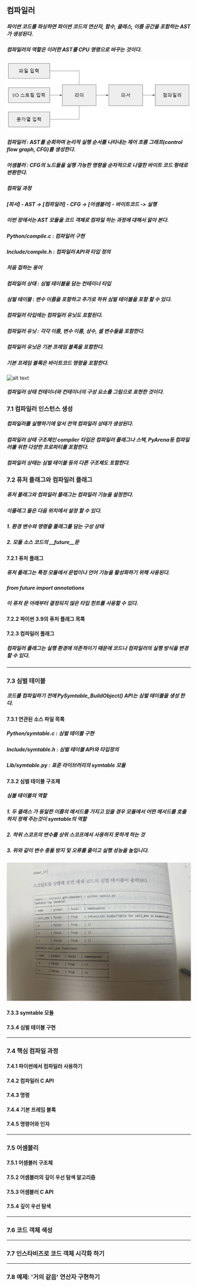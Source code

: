 ## 컴파일러

##### 파이썬 코드를 파싱하면 파이썬 코드의 연산자, 함수, 클래스, 이름 공간을 포함하는 AST가 생성된다.
##### 컴파일러의 역할은 이러한 AST를 CPU 명령으로 바꾸는 것이다.

![alt text](image.png)

##### 컴파일러 : AST를 순회하며 논리적 실행 순서를 나타내는 제어 흐름 그래프(control flow graph, CFG)를 생성한다.

##### 어셈블러 : CFG의 노드들을 실행 가능한 명령을 순차적으로 나열한 바이트 코드 형태로 변환한다.

##### 컴파일 과정
##### [파서] - AST -> [컴파일러] - CFG -> [어셈블러] - 바이트코드 -> 실행

##### 이번 장에서는 AST 모듈을 코드 객체로 컴파일 하는 과정에 대해서 알아 본다.

##### Python/compile.c : 컴파일러 구현
##### Include/compile.h : 컴파일러 API와 타입 정의

##### 처음 접하는 용어
##### 컴파일러 상태 : 심벌 테이블을 담는 컨테이너 타입
##### 심벌 테이블 : 변수 이름을 포함하고 추가로 하위 심벌 테이블을 포함 할 수 있다.
##### 컴파일러 타입에는 컴파일러 유닛도 포함된다.
##### 컴파일러 유닛 : 각각 이름, 변수 이름, 상수, 셀 변수들을 포함한다.
##### 컴파일러 유닛은 기본 프레임 블록을 포함한다.
##### 기본 프레임 블록은 바이트코드 명령을 포함한다. 

![alt text](image-1.png)

##### 컴파일러 상태 컨테이너와 컨테이너의 구성 요소를 그림으로 표현한 것이다.

### 7.1 컴파일러 인스턴스 생성

##### 컴파일러를 실행하기에 앞서 전역 컴파일러 상태가 생성된다.
##### 컴파일러 상태 구조체인 compiler 타입은 컴파일러 플래그나 스택, PyArena등 컴파일러를 위한 다양한 프로퍼티를 포함한다.
##### 컴파일러 상태는 심벌 테이블 등의 다른 구조체도 포함한다. 

### 7.2 퓨처 플래그와 컴파일러 플래그

##### 퓨처 플래그와 컴파일러 플래그는 컴파일러 기능을 설정한다.
##### 이플래그 들은 다음 위치에서 설정 할 수 있다.

##### 1. 환경 변수와 명령줄 플래그를 담는 구성 상태
##### 2. 모듈 소스 코드의 __future__문

#### 7.2.1 퓨처 플래그

##### 퓨처 플래그는 특정 모듈에서 문법이나 언어 기능을 활성화하기 위해 사용된다.

##### from __future__ import annotations

##### 이 퓨처 문 아래부터 결정되지 않은 타입 힌트를 사용할 수 있다.

#### 7.2.2 파이썬 3.9의 퓨처 플래그 목록

#### 7.2.3 컴파일러 플래그

##### 컴파일러 플래그는 실행 환경에 의존적이기 때문에 코드나 컴파일러의 실행 방식을 변경 할 수 있다.

***

### 7.3 심벌 테이블

##### 코드를 컴파일하기 전에 PySymtable_BuildObject() API는 심벌 테이블을 생성 한다.

#### 7.3.1 연관된 소스 파일 목록

##### Python/symtable.c : 심벌 테이블 구현
##### Include/symtable.h : 심벌 테이블 API와 타입정의
##### Lib/symtable.py : 표준 라이브러리의 symtable 모듈

#### 7.3.2 심벌 테이블 구조체

##### 심볼 테이블의 역할
##### 1. 두 클래스 가 동일한 이름의 메서드를 가지고 있을 경우 모듈에서 어떤 메서드를 호출하지 정해 주는것이 symtable의 역할
##### 2. 하위 스코프의 변수를 상위 스코프에서 사용하지 못하게 하는 것
##### 3. 위와 같이 변수 충돌 방지 및 오류를 줄이고 실행 성능을 높입니다.

![alt text](IMG_1845.jpeg)

#### 7.3.3 symtable 모듈

#### 7.3.4 심벌 테이블 구현

***

### 7.4 핵심 컴파일 과정

#### 7.4.1 파이썬에서 컴파일러 사용하기

#### 7.4.2 컴파일러 C API

#### 7.4.3 명령

#### 7.4.4 기본 프레임 블록

#### 7.4.5 명령어와 인자

***

### 7.5 어셈블리

#### 7.5.1 어셈블러 구조체 

#### 7.5.2 어셈블러의 깊이 우선 탐색 알고리즘

#### 7.5.3 어셈블러 C API

#### 7.5.4 깊이 우선 탐색

***

### 7.6 코드 객체 색성

***

### 7.7 인스타비즈로 코드 객체 시각화 하기

***

### 7.8 예제: '거의 같음' 연산자 구현하기